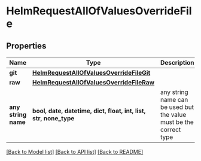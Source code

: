 # HelmRequestAllOfValuesOverrideFile


## Properties
Name | Type | Description | Notes
------------ | ------------- | ------------- | -------------
**git** | [**HelmRequestAllOfValuesOverrideFileGit**](HelmRequestAllOfValuesOverrideFileGit.md) |  | [optional] 
**raw** | [**HelmRequestAllOfValuesOverrideFileRaw**](HelmRequestAllOfValuesOverrideFileRaw.md) |  | [optional] 
**any string name** | **bool, date, datetime, dict, float, int, list, str, none_type** | any string name can be used but the value must be the correct type | [optional]

[[Back to Model list]](../README.md#documentation-for-models) [[Back to API list]](../README.md#documentation-for-api-endpoints) [[Back to README]](../README.md)


